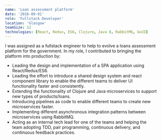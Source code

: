 ```yaml
---
name: 'Loan assessment platform'
date: '2016-09-01'
role: 'Fullstack Developer'
location: 'Glasgow'
teamSize: 12
technologies: [React, Redux, ES6, Clojure, Java 8, RabbitMQ, GoCD]
---
```


I was assigned as a fullstack engineer to help to evolve a loans assessment platform for the government. In my role, I contributed to bringing the platform into production by:

-   Leading the design and implementation of a SPA application using React/Redux/ES6.
-   Leading the effort to introduce a shared design system and react component library to enable the different teams to deliver UI functionality faster and consistently.
-   Extending the functionality of Clojure and Java microservices to support new types of products/loans.
-   Introducing pipelines as code to enable different teams to create new microservices faster.
-   Implementing different asynchronous integration patterns between microservices using RabbitMQ.
-   Acting as an internal tech lead for one of the teams and helping the team adopting TDD, pair programming, continuous delivery, and continuous feedback practices.
